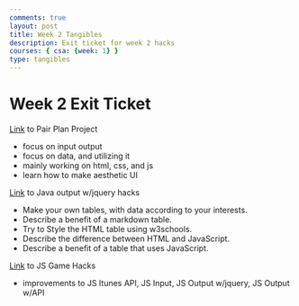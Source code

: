 ```yaml
---
comments: true
layout: post
title: Week 2 Tangibles
description: Exit ticket for week 2 hacks
courses: { csa: {week: 1} }
type: tangibles
---
```


# Week 2 Exit Ticket
[Link]() to Pair Plan Project
- focus on input output
- focus on data, and utilizing it
- mainly working on html, css, and js
- learn how to make aesthetic UI 

[Link]() to Java output w/jquery hacks
- Make your own tables, with data according to your interests.
- Describe a benefit of a markdown table.
- Try to Style the HTML table using w3schools.
- Describe the difference between HTML and JavaScript.
- Describe a benefit of a table that uses JavaScript.

[Link]() to JS Game Hacks
- improvements to JS Itunes API, JS Input, JS Output w/jquery, JS Output w/API


